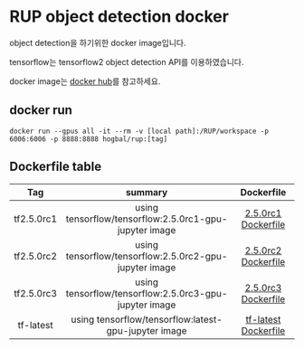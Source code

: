 # RUP object detection docker

object detection을 하기위한 docker image입니다.

tensorflow는 tensorflow2 object detection API를 이용하였습니다.

docker image는 [docker hub](https://hub.docker.com/repository/docker/hogbal/rup)를 참고하세요.


## docker run
```
docker run --gpus all -it --rm -v [local path]:/RUP/workspace -p 6006:6006 -p 8888:8888 hogbal/rup:[tag]
```
## Dockerfile table
|Tag|summary|Dockerfile|
|:---:|:---:|:------:|
|tf2.5.0rc1|using tensorflow/tensorflow:2.5.0rc1-gpu-jupyter image|[2.5.0rc1 Dockerfile](https://github.com/hogbal/RUP/blob/master/docker/tf2.5.0rc1/Dockerfile)|
|tf2.5.0rc2|using tensorflow/tensorflow:2.5.0rc2-gpu-jupyter image|[2.5.0rc2 Dockerfile](https://github.com/hogbal/RUP/blob/master/docker/tf2.5.0rc2/Dockerfile)|
|tf2.5.0rc3|using tensorflow/tensorflow:2.5.0rc3-gpu-jupyter image|[2.5.0rc3 Dockerfile](https://github.com/hogbal/RUP/blob/master/docker/tf2.5.0rc3/Dockerfile)|
|tf-latest|using tensorflow/tensorflow:latest-gpu-jupyter image|[tf-latest Dockerfile](https://github.com/hogbal/RUP/blob/master/docker/tf-latest/Dockerfile)|

